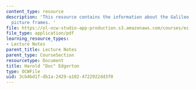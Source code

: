 ```yaml
---
content_type: resource
description: 'This resource contains the information about the Galileo studies and
  picture frames. '
file: https://ol-ocw-studio-app-production.s3.amazonaws.com/courses/ec-050-recreate-experiments-from-history-inform-the-future-from-the-past-galileo-january-iap-2010/3cb4bd1fdb1a2429a1024722922dd3f0_MITEC_050IAP10_lec01.pdf
file_type: application/pdf
learning_resource_types:
- Lecture Notes
parent_title: Lecture Notes
parent_type: CourseSection
resourcetype: Document
title: Harold "Doc" Edgerton
type: OCWFile
uid: 3cb4bd1f-db1a-2429-a102-4722922dd3f0
---
```

